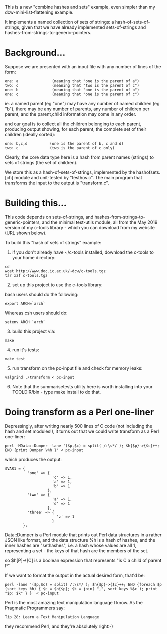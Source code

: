 This is a new "combine hashes and sets" example, even simpler than my
dcw-mini-list-flattening example.

It implements a named collection of sets of strings: a hash-of-sets-of-strings,
given that we have already implemented sets-of-strings and
hashes-from-strings-to-generic-pointers.


# Background...

Suppose we are presented with an input file with any number of lines
of the form:

```
one: a               (meaning that "one is the parent of a")
two: c               (meaning that "two is the parent of c")
one: b               (meaning that "one is the parent of b")
one: c               (meaning that "one is the parent of c")
```

ie. a named parent (eg "one") may have any number of named children (eg "b"),
there may be any number of parents, any number of children per parent,
and the parent,child information may come in any order.

and our goal is to collect all the children belonging to each parent,
producing output showing, for each parent, the complete set of
their children (ideally sorted):

```
one: b,c,d          (one is the parent of b, c and d)
two: c              (two is the parent of c only)
```

Clearly, the core data type here is a hash from parent names (strings) to
sets of strings (the set of children).

We store this as a hash-of-sets-of-strings,
implemented by the hashofsets.[ch] module and unit-tested by "testhos.c".
The main program that transforms the input to the output is "transform.c".


# Building this...

This code depends on sets-of-strings,
and hashes-from-strings-to-generic-pointers,
and the minimal test-utils module, all
from the May 2019 version of my c-tools library -
which you can download from my website (URL shown below).

To build this "hash of sets of strings" example:

1. if you don't already have ~/c-tools installed,
   download the c-tools to your home directory:

```
cd
wget http://www.doc.ic.ac.uk/~dcw/c-tools.tgz
tar xzf c-tools.tgz
```

2. set up this project to use the c-tools library:

bash users should do the following:

```
export ARCH=`arch`
```

Whereas csh users should do:

```
setenv ARCH `arch`
```

3. build this project via:

```
make
```

4. run it's tests:

```
make test
```

5. run transform on the pc-input file and check for memory leaks:

```
valgrind ./transform < pc-input
```



6. Note that the summarisetests utility here is worth installing into your
TOOLDIR/bin - type make install to do that.



# Doing transform as a Perl one-liner

Depressingly, after writing nearly 500 lines of C code (not including the
hash and set modules!), it turns out that we could write transform as
a Perl one-liner:

```
perl -MData::Dumper -lane '($p,$c) = split( /:\s*/ ); $h{$p}->{$c}++; END {print Dumper \%h }' < pc-input
```

which produces the output:

```
$VAR1 = {
          'one' => {
                     'c' => 1,
                     'a' => 1,
                     'b' => 1
                   },
          'two' => {
                     'a' => 1,
                     'd' => 1
                   },
          'three' => {
                       'z' => 1
                     }
        };
```

Data::Dumper is a Perl module that prints out Perl data structures in a
rather JSON like format, and the data structure %h is a hash of hashes,
and the inner hashes are "sethashes", i.e. a hash whose values are all 1,
representing a set - the keys of that hash are the members of the set.

so $h[P]->[C] is a boolean expression that represents "is C a child of parent P"

If we want to format the output in the actual desired form, that'd be:

```
perl -lane '($p,$c) = split( /:\s*/ ); $h{$p}->{$c}++; END {foreach $p (sort keys %h) { $c = $h{$p}; $k = join( ",", sort keys %$c ); print "$p: $k" } }' < pc-input
```

Perl is the most amazing text manipulation language I know.  As the Pragmatic
Programmers say:

	Tip 28: Learn a Text Manipulation Language

they recommend Perl, and they're absolutely right:-)
